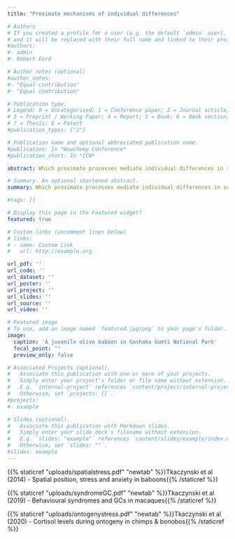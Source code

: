 ```yaml
---
title: "Proximate mechanisms of individual differences"

# Authors
# If you created a profile for a user (e.g. the default `admin` user), write the username (folder name) here 
# and it will be replaced with their full name and linked to their profile.
#authors:
#- admin
#- Robert Ford

# Author notes (optional)
#author_notes:
#- "Equal contribution"
#- "Equal contribution"

# Publication type.
# Legend: 0 = Uncategorized; 1 = Conference paper; 2 = Journal article;
# 3 = Preprint / Working Paper; 4 = Report; 5 = Book; 6 = Book section;
# 7 = Thesis; 8 = Patent
#publication_types: ["2"]

# Publication name and optional abbreviated publication name.
#publication: In *Wowchemy Conference*
#publication_short: In *ICW*

abstract: Which proximate processes mediate individual differences in social behaviour across different ecological settings? Using non-invasive field sampling and endocrinology, I quantify physiological correlates of social behaviours and ecology, with a main focus on the role of glucocorticoids.

# Summary. An optional shortened abstract.
summary: Which proximate processes mediate individual differences in social behaviour across different ecological settings? Using non-invasive field sampling and endocrinology, I quantify physiological correlates of social behaviours and ecology, with a main focus on the role of glucocorticoids.

#tags: []

# Display this page in the Featured widget?
featured: true

# Custom links (uncomment lines below)
# links:
# - name: Custom Link
#   url: http://example.org

url_pdf: ''
url_code: ''
url_dataset: ''
url_poster: ''
url_project: ''
url_slides: ''
url_source: ''
url_video: ''

# Featured image
# To use, add an image named `featured.jpg/png` to your page's folder. 
image:
  caption: 'A juvenile olive baboon in Gashaka Gumti National Park'
  focal_point: ""
  preview_only: false

# Associated Projects (optional).
#   Associate this publication with one or more of your projects.
#   Simply enter your project's folder or file name without extension.
#   E.g. `internal-project` references `content/project/internal-project/index.md`.
#   Otherwise, set `projects: []`.
#projects:
#- example

# Slides (optional).
#   Associate this publication with Markdown slides.
#   Simply enter your slide deck's filename without extension.
#   E.g. `slides: "example"` references `content/slides/example/index.md`.
#   Otherwise, set `slides: ""`.
#slides: example
---
```


{{% staticref "uploads/spatialstress.pdf" "newtab" %}}Tkaczynski et al (2014) - Spatial position, stress and anxiety in baboons{{% /staticref %}}

{{% staticref "uploads/syndromeGC.pdf" "newtab" %}}Tkaczynski et al (2019) - Behavioural syndromes and GCs in macaques{{% /staticref %}}

{{% staticref "uploads/ontogenystress.pdf" "newtab" %}}Tkaczynski et al (2020) - Cortisol levels during ontogeny in chimps & bonobos{{% /staticref %}}

